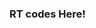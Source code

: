 ### RT codes Here!

<!--
**Turphimo-Ramon/Turphimo-ramon** is a ✨ _special_ ✨ repository because its `README.md` (this file) appears on your GitHub profile.

Here are some ideas to get you started:

- 🔭 I’m currently working on  a scratch projects.
- 🌱 I’m currently  software Engineering. 
- 👯 I’m looking to collaborate with fun creative ready to create chaos(responsible chaos) like minded people.
- 🤔 I’m looking for help with learnig computer languages
- 💬 Ask me about any relevant question always willing to help.
- 📫 How to reach me: ...tufimoramon@gmanail.com
- 😄 Pronouns:him
- ⚡ s
-->
